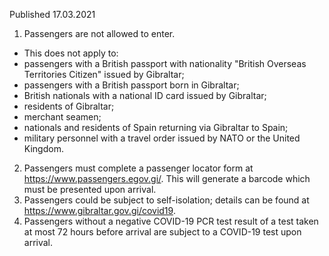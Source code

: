 Published 17.03.2021
1. Passengers are not allowed to enter. 
- This does not apply to:
- passengers with a British passport with nationality "British Overseas Territories Citizen" issued by Gibraltar;
- passengers with a British passport born in Gibraltar; 
- British nationals with a national ID card issued by Gibraltar;
- residents of Gibraltar;
- merchant seamen;
- nationals and residents of Spain returning via Gibraltar to Spain;
- military personnel with a travel order issued by NATO or the United Kingdom.
2. Passengers must complete a passenger locator form at <a href="https://www.passengers.egov.gi/">https://www.passengers.egov.gi/</a>. This will generate a barcode which must be presented upon arrival.
3. Passengers could be subject to self-isolation; details can be found at <a href="https://www.gibraltar.gov.gi/covid19">https://www.gibraltar.gov.gi/covid19</a>. 
4. Passengers without a negative COVID-19 PCR test result of a test taken at most 72 hours before arrival are subject to a COVID-19 test upon arrival. 

